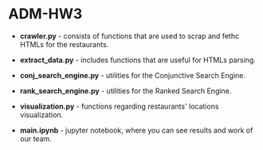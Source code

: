 # ADM-HW3

- **crawler.py** - consists of functions that are used to scrap and fethc HTMLs for the restaurants.
- **extract_data.py** - includes functions that are useful for HTMLs parsing.
- **conj_search_engine.py** - utilities for the Conjunctive Search Engine.
- **rank_search_engine.py** - utilities for the Ranked Search Engine.
- **visualization.py** - functions regarding restaurants' locations visualization.

- **main.ipynb** - jupyter notebook, where you can see results and work of our team.
